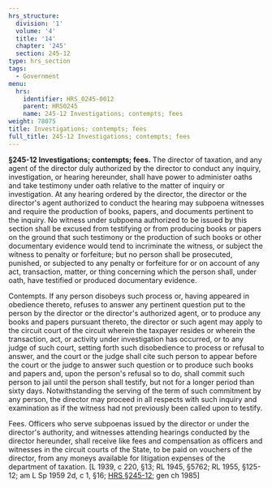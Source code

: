 ```yaml
---
hrs_structure:
  division: '1'
  volume: '4'
  title: '14'
  chapter: '245'
  section: 245-12
type: hrs_section
tags:
  - Government
menu:
  hrs:
    identifier: HRS_0245-0012
    parent: HRS0245
    name: 245-12 Investigations; contempts; fees
weight: 78075
title: Investigations; contempts; fees
full_title: 245-12 Investigations; contempts; fees
---
```

**§245-12 Investigations; contempts; fees.** The director of taxation, and any agent of the director duly authorized by the director to conduct any inquiry, investigation, or hearing hereunder, shall have power to administer oaths and take testimony under oath relative to the matter of inquiry or investigation. At any hearing ordered by the director, the director or the director's agent authorized to conduct the hearing may subpoena witnesses and require the production of books, papers, and documents pertinent to the inquiry. No witness under subpoena authorized to be issued by this section shall be excused from testifying or from producing books or papers on the ground that such testimony or the production of such books or other documentary evidence would tend to incriminate the witness, or subject the witness to penalty or forfeiture; but no person shall be prosecuted, punished, or subjected to any penalty or forfeiture for or on account of any act, transaction, matter, or thing concerning which the person shall, under oath, have testified or produced documentary evidence.

Contempts. If any person disobeys such process or, having appeared in obedience thereto, refuses to answer any pertinent question put to the person by the director or the director's authorized agent, or to produce any books and papers pursuant thereto, the director or such agent may apply to the circuit court of the circuit wherein the taxpayer resides or wherein the transaction, act, or activity under investigation has occurred, or to any judge of such court, setting forth such disobedience to process or refusal to answer, and the court or the judge shall cite such person to appear before the court or the judge to answer such question or to produce such books and papers and, upon the person's refusal so to do, shall commit such person to jail until the person shall testify, but not for a longer period than sixty days. Notwithstanding the serving of the term of such commitment by any person, the director may proceed in all respects with such inquiry and examination as if the witness had not previously been called upon to testify.

Fees. Officers who serve subpoenas issued by the director or under the director's authority, and witnesses attending hearings conducted by the director hereunder, shall receive like fees and compensation as officers and witnesses in the circuit courts of the State, to be paid on vouchers of the director, from any moneys available for litigation expenses of the department of taxation. [L 1939, c 220, §13; RL 1945, §5762; RL 1955, §125-12; am L Sp 1959 2d, c 1, §16; [HRS §245-12](/title-14/chapter-245/section-245-12/); gen ch 1985]
